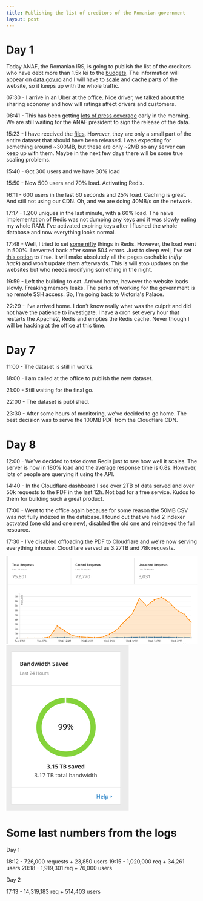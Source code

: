 ```yaml
---
title: Publishing the list of creditors of the Romanian government
layout: post
---
```


# Day 1

Today ANAF, the Romanian IRS, is going to publish the list of the creditors who have debt more than 1.5k lei to the [budgets](http://www.digi24.ro/Stiri/Digi24/Economie/Stiri/LISTA+RUSINII+DATORNICI+ANAF+PUBLICATA). The information will appear on [data.gov.ro](https://data.gov.ro/dataset/datoriile-catre-bugetul-de-stat) and I will have to [scale](https://github.com/govro/datagovro/issues/43) and cache parts of the website, so it keeps up with the whole traffic.

07:30 - I arrive in an Uber at the office. Nice driver, we talked about the sharing economy and how will ratings affect drivers and customers.

08:41 - This has been getting [lots of press coverage](https://twitter.com/search?f=tweets&vertical=default&q=lista%20datornicilor&src=typd) early in the morning. We are still waiting for the ANAF president to sign the release of the data.

15:23 - I have received the [files](https://data.gov.ro/dataset/datoriile-catre-bugetul-de-stat). However, they are only a small part of the entire dataset that should have been released. I was expecting for something around ~300MB, but these are only ~2MB so any server can keep up with them. Maybe in the next few days there will be some true scaling problems.

15:40 - Got 300 users and we have 30% load

15:50 - Now 500 users and 70% load. Activating Redis.

16:11 - 600 users in the last 60 seconds and 25% load. Caching is great. And still not using our CDN. Oh, and we are doing 40MB/s on the network.

17:17 - 1.200 uniques in the last minute, with a 60% load. The naive implementation of Redis was not dumping any keys and it was slowly eating my whole RAM. I've activated expiring keys after I flushed the whole database and now everything looks normal.

17:48 - Well, I tried to set [some nifty](http://redis.io/topics/lru-cache) things in Redis. However, the load went in 500%. I reverted back after some 504 errors. Just to sleep well, I've set [this option](https://github.com/ckan/ckan/blob/c3b1a37a3ecf8703035cf35235b6e6e5d2ebea39/ckan/config/middleware.py#L483) to `True`. It will make absolutely all the pages cachable (_nifty hack_) and won't update them afterwards. This is will stop updates on the websites but who needs modifying something in the night.

19:59 - Left the building to eat. Arrived home, however the website loads slowly. Freaking memory leaks. The perks of working for the government is no remote SSH access. So, I'm going back to Victoria's Palace.

22:29 - I've arrived home. I don't know really what was the culprit and did not have the patience to investigate. I have a cron set every hour that restarts the Apache2, Redis and empties the Redis cache. Never though I will be hacking at the office at this time.

# Day 7

11:00 - The dataset is still in works.

18:00 - I am called at the office to publish the new dataset.

21:00 - Still waiting for the final go.

22:00 - The dataset is published.

23:30 - After some hours of monitoring, we've decided to go home. The best decision was to serve the 100MB PDF from the Cloudflare CDN.

# Day 8

12:00 - We've decided to take down Redis just to see how well it scales. The server is now in 180% load and the average response time is 0.8s. However, lots of people are querying it using the API.

14:40 - In the Cloudflare dashboard I see over 2TB of data served and over 50k requests to the PDF in the last 12h. Not bad for a free service. Kudos to them for building such a great product.

17:00 - Went to the office again because for some reason the 50MB CSV was not fully indexed in the database. I found out that we had 2 indexer actvated (one old and one new), disabled the old one and reindexed the full resource.

17:30 - I've disabled offloading the PDF to Cloudflare and we're now serving everything inhouse. Cloudflare served us 3.27TB and 78k requests.

![cloudflare graph](/assets/cloudflare_graph.png)
![cloudflare bandwidth](/assets/cloudflare_bandwidth.png)

# Some last numbers from the logs

Day 1

18:12 - 726,000 requests + 23,850 users
19:15 - 1,020,000 req + 34,261 users
20:18 - 1,919,301 req + 76,000 users

Day 2

17:13 - 14,319,183 req + 514,403 users
